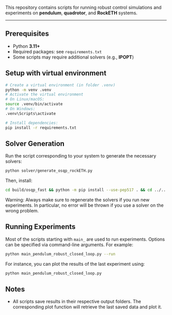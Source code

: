 This repository contains scripts for running robust control simulations and experiments on **pendulum**, **quadrotor**, and **RockETH** systems.  

---

## Prerequisites
- Python **3.11+**
- Required packages: see `requirements.txt`
- Some scripts may require additional solvers (e.g., **IPOPT**)


## Setup with virtual environment
```bash
# Create a virtual environment (in folder .venv)
python -m venv .venv
# Activate the virtual environment
# On Linux/macOS:
source .venv/bin/activate
# On Windows:
.venv\Scripts\activate

# Install dependencies:
pip install -r requirements.txt
```

## Solver Generation
Run the script corresponding to your system to generate the necessary solvers:
```bash
python solver/generate_osqp_rockETH.py
```
Then, install:
```bash
cd build/osqp_fast && python -m pip install --use-pep517 . && cd ../..
```

Warning:
Always make sure to regenerate the solvers if you run new experiments. In particular, no error will be thrown if you use a solver on the wrong problem.


## Running Experiments
Most of the scripts starting with `main_` are used to run experiments. Options can be specified via command-line arguments. For example:
```bash
python main_pendulum_robust_closed_loop.py --run
```

For instance, you can plot the results of the last experiment using:
```bash
python main_pendulum_robust_closed_loop.py
```

## Notes
- All scripts save results in their respective output folders. The corresponding plot function will retrieve the last saved data and plot it.





